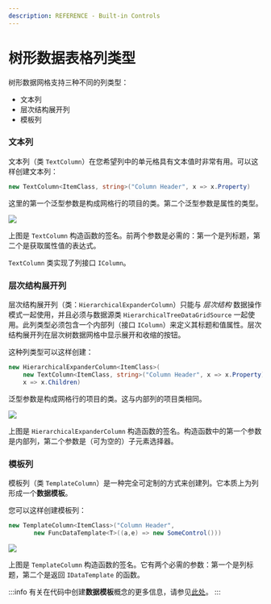 ```yaml
---
description: REFERENCE - Built-in Controls
---
```


# 树形数据表格列类型

树形数据网格支持三种不同的列类型：

* 文本列
* 层次结构展开列
* 模板列

### 文本列

文本列（类 `TextColumn`）在您希望列中的单元格具有文本值时非常有用。可以这样创建文本列：

```csharp
new TextColumn<ItemClass, string>("Column Header", x => x.Property)
```

这里的第一个泛型参数是构成网格行的项目的类。第二个泛型参数是属性的类型。

![](https://user-images.githubusercontent.com/53405089/157456551-dd394781-903a-4c7b-8874-e631e21534a1.png)

上图是 `TextColumn` 构造函数的签名。前两个参数是必需的：第一个是列标题，第二个是获取属性值的表达式。

`TextColumn` 类实现了列接口 `IColumn`。

### 层次结构展开列

层次结构展开列（类：`HierarchicalExpanderColumn`）只能与 _层次结构_ 数据操作模式一起使用，并且必须与数据源类 `HierarchicalTreeDataGridSource` 一起使用。此列类型必须包含一个内部列（接口 `IColumn`）来定义其标题和值属性。层次结构展开列在层次树数据网格中显示展开和收缩的按钮。

这种列类型可以这样创建：

```csharp
new HierarchicalExpanderColumn<ItemClass>(
    new TextColumn<ItemClass, string>("Column Header", x => x.Property), 
    x => x.Children)
```

泛型参数是构成网格行的项目的类。这与内部列的项目类相同。

![](https://user-images.githubusercontent.com/53405089/157536079-fd14f1ed-0a7d-438a-abba-fd56766709a9.png)

上图是 `HierarchicalExpanderColumn` 构造函数的签名。构造函数中的第一个参数是内部列，第二个参数是（可为空的）子元素选择器。

### 模板列

模板列（类 `TemplateColumn`）是一种完全可定制的方式来创建列。它本质上为列形成一个**数据模板**。

您可以这样创建模板列：

```csharp
new TemplateColumn<ItemClass>("Column Header",
       new FuncDataTemplate<T>((a,e) => new SomeControl()))
```

![](https://user-images.githubusercontent.com/53405089/157664231-8653bce9-f8d6-4fbc-8e78-e3ff93f1ace2.png)

上图是 `TemplateColumn` 构造函数的签名。它有两个必需的参数：第一个是列标题，第二个是返回 `IDataTemplate` 的函数。

:::info
有关在代码中创建**数据模板**概念的更多信息，请参见[此处](../../../concepts/templates/creating-data-templates-in-code)。
:::

